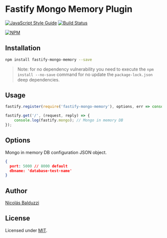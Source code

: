 # Fastify Mongo Memory Plugin

[![JavaScript Style Guide](https://img.shields.io/badge/code_style-standard-brightgreen.svg)](https://standardjs.com)
[![Build Status](https://travis-ci.org/nbalduzzi/fastify-mongo-memory.svg?branch=master)](https://travis-ci.org/nbalduzzi/fastify-mongo-memory)

[![NPM](https://nodei.co/npm/fastify-mongo-memory.png?downloads=true&downloadRank=true&stars=true)](https://nodei.co/npm/fastify-mongo-memory/)

## Installation

```bash
npm install fastify-mongo-memory --save
```

> Note: for no dependency vulnerability you need to execute the `npm install --no-save` command for no update the `package-lock.json` deep dependencies.

## Usage

```javascript
fastify.register(require('fastify-mongo-memory'), options, err => console.error(err));

fastify.get('/', (request, reply) => {
    console.log(fastify.mongo); // Mongo in memory DB
});
```

## Options

Mongo in memory DB configuration JSON object.

```json
{
  port: 5000 // 8000 default
  dbname: 'database-test-name'
}
```

## Author

[Nicolás Balduzzi](nico.balduzzi@gmail.com)

## License

Licensed under [MIT](./LICENSE).

